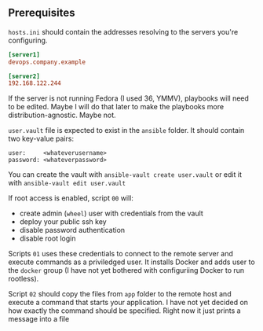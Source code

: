 ## Prerequisites

`hosts.ini` should contain the addresses resolving to the servers you're configuring.

```ini
[server1]
devops.company.example

[server2]
192.168.122.244
```

If the server is not running Fedora (I used 36, YMMV),
playbooks will need to be edited.
Maybe I will do that later to make the playbooks more distribution-agnostic.
Maybe not.

`user.vault` file is expected to exist in the `ansible` folder.
It should contain two key-value pairs:
```
user:     <whateverusername>
password: <whateverpassword>
```

You can create the vault with ```ansible-vault create user.vault```
or edit it with ```ansible-vault edit user.vault```

If root access is enabled, script `00` will:
- create admin (`wheel`) user with credentials from the vault
- deploy your public ssh key
- disable password authentication
- disable root login

Scripts `01` uses these credentials to connect to the remote server
and execute commands as a priviledged user.
It installs Docker and adds user to the `docker` group
(I have not yet bothered with configuriing Docker to run rootless).

Script `02` should copy the files from `app` folder to the remote host
and execute a command that starts your application. I have not yet decided
on how exactly the command should be specified. Right now it just prints
a message into a file
